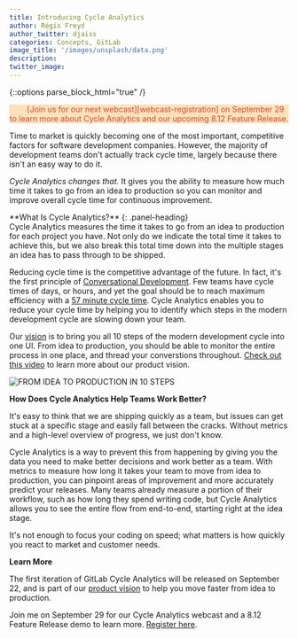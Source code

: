 ```yaml
---
title: Introducing Cycle Analytics
author: Régis Freyd
author_twitter: djaiss
categories: Concepts, GitLab 
image_title: '/images/unsplash/data.png'
description:
twitter_image:
---
```


{::options parse_block_html="true" /}
<p  class="alert alert-orange" style="background-color: rgba(252,163,38,.3);
    border-color: rgba(252,163,38,.3); color: rgb(226,67,41) !important; text-align: center;"> &nbsp;&nbsp;
    <i class="fa fa-gitlab" style="color:rgb(107,79,187); font-size:.85em" aria-hidden="true"></i>
    &nbsp;&nbsp;
    [Join us for our next webcast][webcast-registration] on September 29 to learn more about Cycle Analytics
    and our upcoming 8.12 Feature Release.
</p>

Time to market is quickly becoming one of the most important, competitive factors 
for software development companies. However, the majority of development teams 
don't actually track cycle time, largely because there isn't an easy way to do it. 

*Cycle Analytics changes that.* It gives you the ability to measure how much time 
it takes to go from an idea to production so you can monitor and improve overall cycle time for continuous improvement. 

<div class="panel panel-info">
**What Is Cycle Analytics?**
{: .panel-heading}
<div class="panel-body">
Cycle Analytics measures the time it takes to go from an idea to production for each project you have. 
Not only do we indicate the total time it takes to achieve this, but we also break this total time down 
into the multiple stages an idea has to pass through to be shipped. 
</div>
</div>

Reducing cycle time is the competitive advantage of the future. In fact, it's the 
first principle of [Conversational Development][convdev]. Few teams have cycle times 
of days, or hours, and yet the goal should be to reach maximum efficiency with a
[57 minute cycle time][tech-beacon]. Cycle Analytics enables you to reduce your cycle time by helping you to identify which steps
in the modern development cycle are slowing down your team. 

Our [vision][vision] is to bring you all 10 steps of the modern development cycle into one UI. From idea to production, you should
be able to monitor the entire process in one place, and thread your converstions throughout. [Check out this video][demo] to learn more about our product vision.

![FROM IDEA TO PRODUCTION IN 10 STEPS](/images/blogimages/idea-to-production-10-steps.png)

**How Does Cycle Analytics Help Teams Work Better?**

It's easy to think that we are shipping quickly as a team, but issues can get stuck 
at a specific stage and easily fall between the cracks. Without metrics and a high-level 
overview of progress, we just don't know. 

Cycle Analytics is a way to prevent this from happening by giving you the data you 
need to make better decisions and work better as a team. With metrics to measure 
how long it takes your team to move from idea to production, you can pinpoint areas 
of improvement and more accurately predict your releases. Many teams already measure
a portion of their workflow, such as how long they spend writing code, but Cycle Analytics
allows you to see the entire flow from end-to-end, starting right at the idea stage. 

It's not enough to focus your coding on speed; what matters is how quickly you 
react to market and customer needs.

**Learn More**

The first iteration of GitLab Cycle Analytics will be 
released on September 22, and is part of our [product vision][vision] to help you 
move faster from idea to production. 

Join me on September 29 for our Cycle Analytics webcast and a 8.12 Feature Release demo to learn more. [Register here][webcast-registration].


<!-- identifiers -->
[convdev]: https://about.gitlab.com/2016/09/14/gitlab-live-event-recap/
[demo]: https://www.youtube.com/watch?v=ZRcWCWatdas
[webcast-registration]: https://Page.gitlab.com/20160922_CycleAnalyticsWebcast.html
[master-plan-recap-post]: https://about.gitlab.com/2016/09/14/gitlab-live-event-recap/
[tech-beacon]: http://techbeacon.com/doing-continuous-delivery-focus-first-reducing-release-cycle-times
[vision]: https://about.gitlab.com/direction/#scope

<!-- cover image: https://unsplash.com/photos/t5BvA-Q_m_Y -->